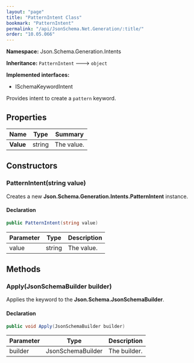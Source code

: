 ```yaml
---
layout: "page"
title: "PatternIntent Class"
bookmark: "PatternIntent"
permalink: "/api/JsonSchema.Net.Generation/:title/"
order: "10.05.066"
---
```

**Namespace:** Json.Schema.Generation.Intents

**Inheritance:**
`PatternIntent`
 🡒 
`object`

**Implemented interfaces:**

- ISchemaKeywordIntent

Provides intent to create a `pattern` keyword.

## Properties

| Name | Type | Summary |
|---|---|---|
| **Value** | string | The value. |

## Constructors

### PatternIntent(string value)

Creates a new **Json.Schema.Generation.Intents.PatternIntent** instance.

#### Declaration

```c#
public PatternIntent(string value)
```

| Parameter | Type | Description |
|---|---|---|
| value | string | The value. |


## Methods

### Apply(JsonSchemaBuilder builder)

Applies the keyword to the **Json.Schema.JsonSchemaBuilder**.

#### Declaration

```c#
public void Apply(JsonSchemaBuilder builder)
```

| Parameter | Type | Description |
|---|---|---|
| builder | JsonSchemaBuilder | The builder. |


